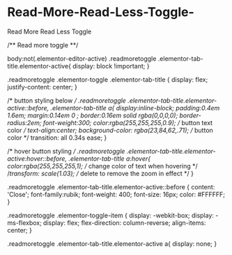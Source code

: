 # Read-More-Read-Less-Toggle-
Read More Read Less Toggle


/** Read more toggle **/

body:not(.elementor-editor-active) .readmoretoggle .elementor-tab-title.elementor-active{
display: block !important;
}

.readmoretoggle .elementor-toggle .elementor-tab-title {
display: flex;
justify-content: center;
}

/* button styling below */
.readmoretoggle .elementor-tab-title.elementor-active::before, .elementor-tab-title a{
display:inline-block;
padding:0.4em 1.6em;
margin:0.14em 0 ;
border:0.16em solid rgba(0,0,0,0);
border-radius:2em;
font-weight:300;
color:rgba(255,255,255,0.9); /* button text color */
text-align:center;
background-color: rgba(23,84,62,.71); /* button color */
transition: all 0.34s ease;
}

/* hover button styling */
.readmoretoggle .elementor-tab-title.elementor-active:hover::before, .elementor-tab-title a:hover{
color:rgba(255,255,255,1); /* change color of text when hovering */
/*transform: scale(1.03); /* delete to remove the zoom in effect */
}

.readmoretoggle .elementor-tab-title.elementor-active::before {
content: 'Close';
font-family:rubik;
font-weight: 400;
font-size: 16px;
color: #FFFFFF;
}

.readmoretoggle .elementor-toggle-item {
display: -webkit-box;
display: -ms-flexbox;
display: flex;
flex-direction: column-reverse;
align-items: center;
}

.readmoretoggle .elementor-tab-title.elementor-active a{
display: none;
}
